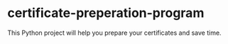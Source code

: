 # certificate-preperation-program
This Python project will help you prepare your certificates and save time.
